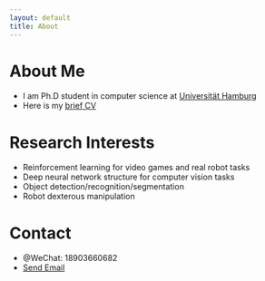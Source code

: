 ```yaml
---
layout: default
title: About
---
```

# About Me
- I am Ph.D student in computer science at [Universität Hamburg](https://tams.informatik.uni-hamburg.de/people/cong/)
- Here is my [brief CV](data/LinCong_CV.pdf)

# Research Interests
- Reinforcement learning for video games and real robot tasks
- Deep neural network structure for computer vision tasks
- Object detection/recognition/segmentation
- Robot dexterous manipulation

# Contact
<ul class="contacts">
				<li>@WeChat: 18903660682</li>
				<li><a href="cong@informatk.uni-hamburg.de">Send Email</a></li>
</ul>

